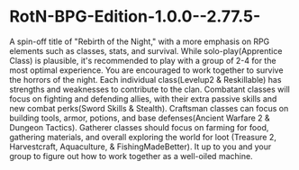 # RotN-BPG-Edition-1.0.0--2.77.5-
 A spin-off title of "Rebirth of the Night," with a more emphasis on RPG elements such as classes, stats, and survival. While solo-play(Apprentice Class) is plausible, it's recommended to play with a group of 2-4 for the most optimal experience. You are encouraged to work together to survive the horrors of the night. Each individual class(Levelup2 & Reskillable) has strengths and weaknesses to contribute to the clan. Combatant classes will focus on fighting and defending allies, with their extra passive skills and new combat perks(Sword Skills & Stealth). Craftsman classes can focus on building tools, armor, potions, and base defenses(Ancient Warfare 2 & Dungeon Tactics). Gatherer classes should focus on farming for food, gathering materials, and overall exploring the world for loot (Treasure 2, Harvestcraft, Aquaculture, & FishingMadeBetter). It up to you and your group to figure out how to work together as a well-oiled machine.
